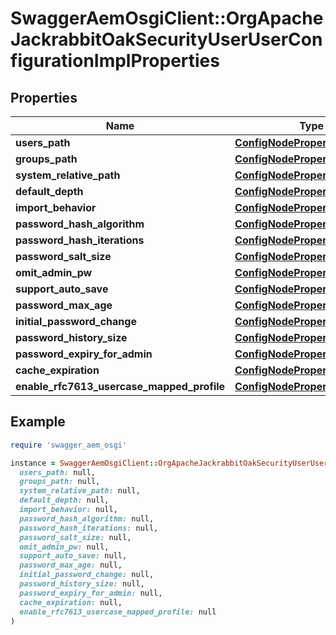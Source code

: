 # SwaggerAemOsgiClient::OrgApacheJackrabbitOakSecurityUserUserConfigurationImplProperties

## Properties

| Name | Type | Description | Notes |
| ---- | ---- | ----------- | ----- |
| **users_path** | [**ConfigNodePropertyString**](ConfigNodePropertyString.md) |  | [optional] |
| **groups_path** | [**ConfigNodePropertyString**](ConfigNodePropertyString.md) |  | [optional] |
| **system_relative_path** | [**ConfigNodePropertyString**](ConfigNodePropertyString.md) |  | [optional] |
| **default_depth** | [**ConfigNodePropertyInteger**](ConfigNodePropertyInteger.md) |  | [optional] |
| **import_behavior** | [**ConfigNodePropertyDropDown**](ConfigNodePropertyDropDown.md) |  | [optional] |
| **password_hash_algorithm** | [**ConfigNodePropertyString**](ConfigNodePropertyString.md) |  | [optional] |
| **password_hash_iterations** | [**ConfigNodePropertyInteger**](ConfigNodePropertyInteger.md) |  | [optional] |
| **password_salt_size** | [**ConfigNodePropertyInteger**](ConfigNodePropertyInteger.md) |  | [optional] |
| **omit_admin_pw** | [**ConfigNodePropertyBoolean**](ConfigNodePropertyBoolean.md) |  | [optional] |
| **support_auto_save** | [**ConfigNodePropertyBoolean**](ConfigNodePropertyBoolean.md) |  | [optional] |
| **password_max_age** | [**ConfigNodePropertyInteger**](ConfigNodePropertyInteger.md) |  | [optional] |
| **initial_password_change** | [**ConfigNodePropertyBoolean**](ConfigNodePropertyBoolean.md) |  | [optional] |
| **password_history_size** | [**ConfigNodePropertyInteger**](ConfigNodePropertyInteger.md) |  | [optional] |
| **password_expiry_for_admin** | [**ConfigNodePropertyBoolean**](ConfigNodePropertyBoolean.md) |  | [optional] |
| **cache_expiration** | [**ConfigNodePropertyInteger**](ConfigNodePropertyInteger.md) |  | [optional] |
| **enable_rfc7613_usercase_mapped_profile** | [**ConfigNodePropertyBoolean**](ConfigNodePropertyBoolean.md) |  | [optional] |

## Example

```ruby
require 'swagger_aem_osgi'

instance = SwaggerAemOsgiClient::OrgApacheJackrabbitOakSecurityUserUserConfigurationImplProperties.new(
  users_path: null,
  groups_path: null,
  system_relative_path: null,
  default_depth: null,
  import_behavior: null,
  password_hash_algorithm: null,
  password_hash_iterations: null,
  password_salt_size: null,
  omit_admin_pw: null,
  support_auto_save: null,
  password_max_age: null,
  initial_password_change: null,
  password_history_size: null,
  password_expiry_for_admin: null,
  cache_expiration: null,
  enable_rfc7613_usercase_mapped_profile: null
)
```

